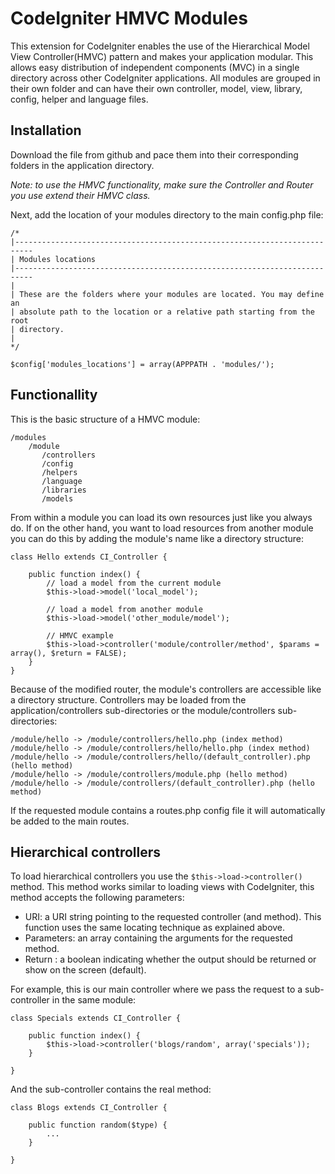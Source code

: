 CodeIgniter HMVC Modules
========================

This extension for CodeIgniter enables the use of the Hierarchical Model View Controller(HMVC) pattern and makes your application modular. This allows easy distribution of independent components (MVC) in a single directory across other CodeIgniter applications. All modules are grouped in their own folder and can have their own controller, model, view, library, config, helper and language files.

Installation
------------

Download the file from github and pace them into their corresponding folders in the application directory.

_Note: to use the HMVC functionality, make sure the Controller and Router you use extend their HMVC class._

Next, add the location of your modules directory to the main config.php file:

    /*
    |--------------------------------------------------------------------------
    | Modules locations
    |--------------------------------------------------------------------------
    |
    | These are the folders where your modules are located. You may define an
    | absolute path to the location or a relative path starting from the root
    | directory.
    |
    */
    
    $config['modules_locations'] = array(APPPATH . 'modules/');

Functionallity
--------------

This is the basic structure of a HMVC module:

    /modules
        /module
           /controllers
           /config
           /helpers
           /language
           /libraries
           /models
           
From within a module you can load its own resources just like you always do. If on the other hand, you want to load resources from another module you can do this by adding the module's name like a directory structure:

    class Hello extends CI_Controller {
        
        public function index() {
            // load a model from the current module
            $this->load->model('local_model');
            
            // load a model from another module
            $this->load->model('other_module/model');

            // HMVC example
            $this->load->controller('module/controller/method', $params = array(), $return = FALSE);
        }
    }
    
Because of the modified router, the module's controllers are accessible like a directory structure. Controllers may be loaded from the application/controllers sub-directories or the module/controllers sub-directories:

    /module/hello -> /module/controllers/hello.php (index method)
    /module/hello -> /module/controllers/hello/hello.php (index method)
    /module/hello -> /module/controllers/hello/(default_controller).php (hello method)
    /module/hello -> /module/controllers/module.php (hello method)
    /module/hello -> /module/controllers/(default_controller).php (hello method)
    
If the requested module contains a routes.php config file it will automatically be added to the main routes.

Hierarchical controllers
------------------------

To load hierarchical controllers you use the `$this->load->controller()` method. This method works similar to loading views with CodeIgniter, this method accepts the following parameters:

 - URI: a URI string pointing to the requested controller (and method). This function uses the same locating technique as explained above.
 - Parameters: an array containing the arguments for the requested method.
 - Return : a boolean indicating whether the output should be returned or show on the screen (default).
 
For example, this is our main controller where we pass the request to a sub-controller in the same module:
 
    class Specials extends CI_Controller {
        
        public function index() {
            $this->load->controller('blogs/random', array('specials'));
        }
        
    }
    
And the sub-controller contains the real method:

    class Blogs extends CI_Controller {
    
        public function random($type) {
            ...
        }
        
    }